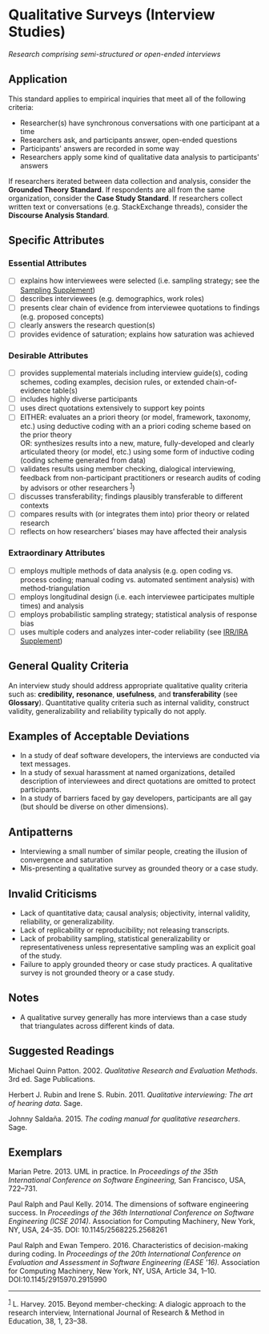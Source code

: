 # Qualitative Surveys (Interview Studies) 
<standard name="Qualitative Surveys (Interview Studies)">

_Research comprising semi-structured or open-ended interviews_

## Application 

This standard applies to empirical inquiries that meet all of the
following criteria:

-   Researcher(s) have synchronous conversations with one participant at
    a time
-   Researchers ask, and participants answer, open-ended questions
-   Participants' answers are recorded in some way
-   Researchers apply some kind of qualitative data analysis to
    participants' answers

If researchers iterated between data collection and analysis, consider
the **Grounded Theory Standard**. If respondents are all from the same
organization, consider the **Case Study Standard**. If researchers
collect written text or conversations (e.g. StackExchange threads),
consider the **Discourse Analysis Standard**.

## Specific Attributes

### Essential Attributes	
<checklist name="Essential">

- [ ]	explains how interviewees were selected (i.e. sampling strategy; see the [Sampling Supplement](https://github.com/acmsigsoft/EmpiricalStandards/blob/master/Supplements/Sampling.md))
- [ ]	describes interviewees (e.g. demographics, work roles)
- [ ]	presents clear chain of evidence from interviewee quotations to findings (e.g. proposed concepts)
- [ ]	clearly answers the research question(s)
- [ ]	provides evidence of saturation; explains how saturation was achieved
</checklist>
     
### Desirable Attributes	
<checklist name="Desirable">

- [ ]	provides supplemental materials including interview guide(s), coding schemes, coding examples, decision rules, or extended chain-of-evidence table(s)
- [ ]	includes highly diverse participants
- [ ]	uses direct quotations extensively to support key points
- [ ]	EITHER: evaluates an a priori theory (or model, framework, taxonomy, etc.) using deductive coding with an a priori coding scheme based on the prior theory    
     OR: synthesizes results into a new, mature, fully-developed and clearly articulated theory (or model, etc.) using some form of inductive coding (coding scheme generated from data)
- [ ]   validates results using member checking, dialogical interviewing, feedback from non-participant practitioners or research audits of coding by advisors or other researchers <sup>[1](#myfootnote1)</sup>)
- [ ]	discusses transferability; findings plausibly transferable to different contexts
- [ ]	compares results with (or integrates them into) prior theory or related research
- [ ]	reflects on how researchers’ biases may have affected their analysis
</checklist>
     
### Extraordinary Attributes	
<checklist name="Extraordinary">

- [ ]	employs multiple methods of data analysis (e.g. open coding vs. process coding; manual coding vs. automated sentiment analysis) with method-triangulation
- [ ]	employs longitudinal design (i.e. each interviewee participates multiple times) and analysis
- [ ]	employs probabilistic sampling strategy; statistical analysis of response bias
- [ ]	uses multiple coders and analyzes inter-coder reliability (see [IRR/IRA Supplement](https://github.com/acmsigsoft/EmpiricalStandards/blob/master/Supplements/InterRaterReliabilityAndAgreement.md))
</checklist>

## General Quality Criteria

An interview study should address appropriate qualitative quality
criteria such as: **credibility,** **resonance**, **usefulness**, and
**transferability** (see **Glossary**). Quantitative quality criteria
such as internal validity, construct validity, generalizability and
reliability typically do not apply.

## Examples of Acceptable Deviations

-   In a study of deaf software developers, the interviews are conducted
    via text messages.
-   In a study of sexual harassment at named organizations, detailed
    description of interviewees and direct quotations are omitted to
    protect participants.
-   In a study of barriers faced by gay developers, participants are all
    gay (but should be diverse on other dimensions).

## Antipatterns 

-   Interviewing a small number of similar people, creating the illusion
    of convergence and saturation
-   Mis-presenting a qualitative survey as grounded theory or a case
    study.

## Invalid Criticisms 

-   Lack of quantitative data; causal analysis; objectivity, internal
    validity, reliability, or generalizability.
-   Lack of replicability or reproducibility; not releasing transcripts.
-   Lack of probability sampling, statistical generalizability or
    representativeness unless representative sampling was an explicit
    goal of the study.
-   Failure to apply grounded theory or case study practices. A
    qualitative survey is not grounded theory or a case study.

## Notes 

-   A qualitative survey generally has more interviews than a case study
    that triangulates across different kinds of data.

## Suggested Readings 

Michael Quinn Patton. 2002. *Qualitative Research and Evaluation
Methods*. 3rd ed. Sage Publications.

Herbert J. Rubin and Irene S. Rubin. 2011. *Qualitative interviewing:
The art of hearing data*. Sage.

Johnny Saldaña. 2015. *The coding manual for qualitative researchers*.
Sage.

## Exemplars 

Marian Petre. 2013. UML in practice. In *Proceedings of the 35th
International Conference on Software Engineering,* San Francisco, USA,
722–731.

Paul Ralph and Paul Kelly. 2014. The dimensions of software engineering
success. In *Proceedings of the 36th International Conference on
Software Engineering (ICSE 2014)*. Association for Computing Machinery,
New York, NY, USA, 24–35. DOI: 10.1145/2568225.2568261

Paul Ralph and Ewan Tempero. 2016. Characteristics of decision-making
during coding. In *Proceedings of the 20th International Conference on
Evaluation and Assessment in Software Engineering (EASE '16).*
Association for Computing Machinery, New York, NY, USA, Article 34,
1–10. DOI:10.1145/2915970.2915990

---
<footnote><sup>[1](#myfootnote1)</sup> L. Harvey. 2015. Beyond member-checking: A dialogic approach to the research interview, International Journal of Research & Method in Education, 38, 1, 23–38.</footnote><br>
</standard>

